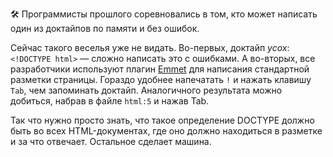 🛠 Программисты прошлого соревновались в том, кто может написать один из доктайпов по памяти и без ошибок.

Сейчас такого веселья уже не видать. Во-первых, доктайп _усох_: `<!DOCTYPE html>` — сложно написать это с ошибками. А во-вторых, все разработчики используют плагин [Emmet](https://emmet.io/) для написания стандартной разметки страницы. Гораздо удобнее напечатать `!` и нажать клавишу `Tab`, чем запоминать доктайп. Аналогичного результата можно добиться, набрав в файле `html:5` и нажав Tab.

Так что нужно просто знать, что такое определение DOCTYPE должно быть во всех HTML-документах, где оно должно находиться в разметке и за что отвечает. Остальное сделает машина.
